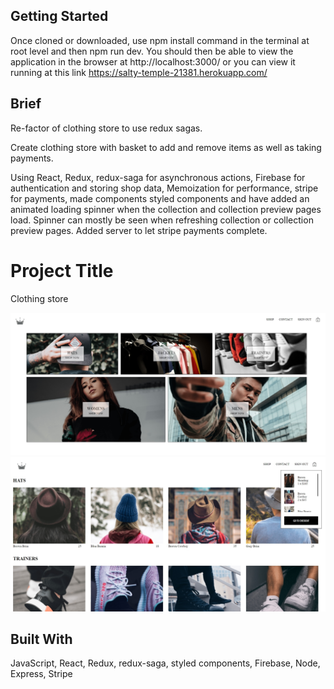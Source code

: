 ## Getting Started

Once cloned or downloaded, use npm install command in the terminal at root level and then npm run dev. You should then be able to view the application in the browser at http://localhost:3000/ or you can view it running at this link https://salty-temple-21381.herokuapp.com/

## Brief

Re-factor of clothing store to use redux sagas.

Create clothing store with basket to add and remove items as well as taking payments.

Using React, Redux, redux-saga for asynchronous actions, Firebase for authentication and storing shop data, Memoization for performance, stripe for payments, made components styled components and have added an animated loading spinner when the collection and collection preview pages load. Spinner can mostly be seen when refreshing collection or collection preview pages. Added server to let stripe payments complete.

# Project Title

Clothing store


<img src="/client/public/images/clothing-store.png">


<img src="public/images/clothing-store2.png">


## Built With

JavaScript, React, Redux, redux-saga, styled components, Firebase, Node, Express, Stripe 
